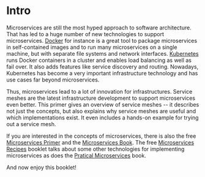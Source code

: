 # Intro

Microservices are still the most hyped approach to software
architecture. That has led to a huge number of new technologies to
support microservices. [Docker](https://www.docker.com) for instance is a great
tool to package microservices in self-contained images and to run many
microservices on a single machine, but with separate file systems and
network interfaces. [Kubernetes](https://kubernetes.io/) runs Docker
containers in a cluster and enables load balancing as well as fail
over. It also adds features like service discovery and
routing. Nowadays, Kubernetes has become a very important
infrastructure technology and has use cases far beyond
microservices.

Thus, microservices lead to a lot of innovation for
infrastructures. Service meshes are the latest infrastructure
development to support microservices even better. This primer gives an
overview of service meshes -- it describes not just the concepts, but also explains why
service meshes are useful and which implementations exist. It
even includes a hands-on example for trying out a service mesh.

If you are interested in the concepts of microservices, there is also
the free [Microservices
Primer](https://microservices-book.com/primer.html) and the
[Microservices Book](https://microservices-book.com/primer.html). The
free [Microservices
Recipes](https://practical-microservices.com/recipes.html) booklet
talks about some other technologies for implementing microservices as does
the [Pratical Microservices](https://practical-microservices.com/)
book.

And now enjoy this booklet!
